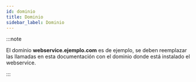 ```yaml
---
id: dominio
title: Dominio
sidebar_label: Dominio
---
```

:::note

El dominio **webservice.ejemplo.com** es de ejemplo, se deben reemplazar las llamadas en esta documentación con el dominio donde está instalado el webservice.

:::
